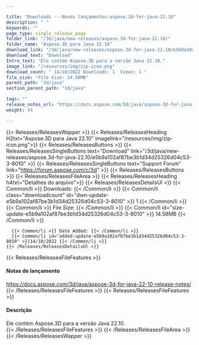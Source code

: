 ```yaml
---

title: "Downloads ---Novos lançamentos-aspose.3d-for-java-22.10"
description: " "
keywords: ""
page_type: single_release_page
folder_link: "/3d/java/new-releases/aspose.3d-for-java-22.10/"
folder_name: "Aspose.3D para Java 22.10"
download_link: "/3d/java/new-releases/aspose.3d-for-java-22.10/e5b9a102af87be3b1d34d25326d04c53-3-8010"
download_text: "Download"
Intro_text: "Ele contém Aspose.3D para a versão Java 22.10."
image_link: "/resources/img/zip-icon.png"
download_count: " 14/10/2022 Downloads: 1  Views: 1 "
file_size: "File Size: 14.58MB"
parent_path: "3d/java"
section_parent_path: "3d/java"

tags: ""
release_notes_url: "https://docs.aspose.com/3d/java/aspose-3d-for-java-22-10-release-notes/"
weight: 94

---
```


{{< Releases/ReleasesWapper >}}
  {{< Releases/ReleasesHeading H2txt="Aspose.3D para Java 22.10" imagelink="/resources/img/zip-icon.png">}}
  {{< Releases/ReleasesButtons >}}
    {{< Releases/ReleasesSingleButtons text="Download" link="/3d/java/new-releases/aspose.3d-for-java-22.10/e5b9a102af87be3b1d34d25326d04c53-3-8010" >}}
    {{< Releases/ReleasesSingleButtons text="Support Forum" link="https://forum.aspose.com/c/3d" >}}
  {{< Releases/ReleasesButtons >}}
  {{< Releases/ReleasesFileArea >}}
    {{< Releases/ReleasesHeading h4txt="Detalhes do arquivo">}}
    {{< Releases/ReleasesDetailsUl >}}
      {{< Common/li >}} Downloads: {{< /Common/li >}}
      {{< Common/li class="downloadcount" id="dwn-update-e5b9a102af87be3b1d34d25326d04c53-3-8010" >}} 1 {{< /Common/li >}}
      {{< Common/li >}} File Size: {{< /Common/li >}}
      {{< Common/li id="size-update-e5b9a102af87be3b1d34d25326d04c53-3-8010" >}} 14.58MB {{< /Common/li >}}

      {{< Common/li >}} Date Added: {{< /Common/li >}}
      {{< Common/li id="added-update-e5b9a102af87be3b1d34d25326d04c53-3-8010" >}}14/10/2022 {{< /Common/li >}}
    {{< /Releases/ReleasesDetailsUl >}}

  {{< Releases/ReleasesFileFeatures >}}
      <h4>Notas de lançamento</h4><div> <a href='https://docs.aspose.com/3d/java/aspose-3d-for-java-22-10-release-notes/'>https://docs.aspose.com/3d/java/aspose-3d-for-java-22-10-release-notes/</a></div>
  {{< /Releases/ReleasesFileFeatures >}}
  {{< Releases/ReleasesFileFeatures >}}
      <h4>Descrição</h4><div class="HTMLDescription"> Ele contém Aspose.3D para a versão Java 22.10.</div>
  {{< /Releases/ReleasesFileFeatures >}}
 {{< /Releases/ReleasesFileArea >}}
{{< /Releases/ReleasesWapper >}}



